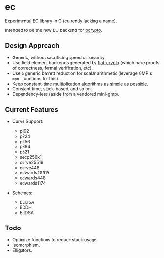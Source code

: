 # ec

Experimental EC library in C (currently lacking a name).

Intended to be the new EC backend for [bcrypto].

## Design Approach

- Generic, without sacrificing speed or security.
- Use field element backends generated by [fiat-crypto] (which have proofs of
  correctness, formal verification, etc).
- Use a generic barrett reduction for scalar arithmetic (leverage GMP's `mpn_`
  functions for this).
- Keep constant-time multiplication algorithms as simple as possible.
- Constant time, stack-based, and so on.
- Dependency-less (aside from a vendored mini-gmp).

## Current Features

- Curve Support:
    - p192
    - p224
    - p256
    - p384
    - p521
    - secp256k1
    - curve25519
    - curve448
    - edwards25519
    - edwards448
    - edwards1174

- Schemes:
    - ECDSA
    - ECDH
    - EdDSA

## Todo

- Optimize functions to reduce stack usage.
- Isomorphism.
- Elligators.

[bcrypto]: https://github.com/bcoin-org/bcrypto
[fiat-crypto]: https://github.com/mit-plv/fiat-crypto
